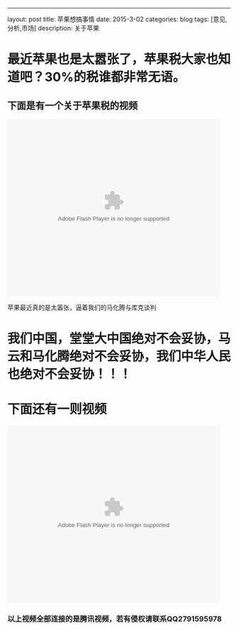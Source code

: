 ---
layout: post
title: 苹果想搞事情
date: 2015-3-02
categories: blog
tags: [意见,分析,市场]
description: 关于苹果

# 最近苹果也是太嚣张了，苹果税大家也知道吧？30%的税谁都非常无语。

## 下面是有一个关于苹果税的视频

<embed src="https://imgcache.qq.com/tencentvideo_v1/playerv3/TPout.swf?max_age=86400&v=20161117&vid=k05163x4dlh&auto=0" allowFullScreen="true" quality="high" width="480" height="400" align="middle" allowScriptAccess="always" type="application/x-shockwave-flash"></embed>

苹果最近真的是太嚣张，逼着我们的马化腾与库克谈判

# 我们中国，堂堂大中国绝对不会妥协，马云和马化腾绝对不会妥协，我们中华人民也绝对不会妥协！！！

# 下面还有一则视频

<embed src="https://imgcache.qq.com/tencentvideo_v1/playerv3/TPout.swf?max_age=86400&v=20161117&vid=l0547wf398y&auto=0" allowFullScreen="true" quality="high" width="480" height="400" align="middle" allowScriptAccess="always" type="application/x-shockwave-flash"></embed>

### 以上视频全部连接的是腾讯视频，若有侵权请联系QQ2791595978
